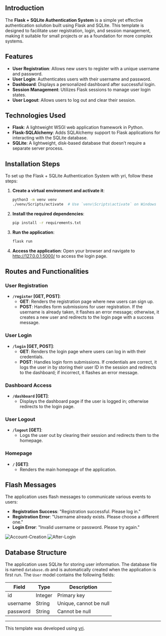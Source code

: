 ## Introduction
The **Flask + SQLite Authentication System** is a simple yet effective authentication solution built using Flask and SQLite. This template is designed to facilitate user registration, login, and session management, making it suitable for small projects or as a foundation for more complex systems.

## Features
- **User Registration**: Allows new users to register with a unique username and password.
- **User Login**: Authenticates users with their username and password.
- **Dashboard**: Displays a personalized dashboard after successful login.
- **Session Management**: Utilizes Flask sessions to manage user login states.
- **User Logout**: Allows users to log out and clear their session.

## Technologies Used
- **Flask**: A lightweight WSGI web application framework in Python.
- **Flask-SQLAlchemy**: Adds SQLAlchemy support to Flask applications for interacting with the SQLite database.
- **SQLite**: A lightweight, disk-based database that doesn’t require a separate server process.

## Installation Steps
To set up the Flask + SQLite Authentication System with yri, follow these steps:

1. **Create a virtual environment and activate it**:
   ```bash
   python3 -m venv venv
   ./venv/Scripts/activate  # Use `venv\Scripts\activate` on Windows
   ```
2. **Install the required dependencies**:
   ```bash
   pip install -r requirements.txt
   ```
3. **Run the application**:
   ```bash
   flask run
   ```
4. **Access the application**:
   Open your browser and navigate to http://127.0.0.1:5000/ to access the login page.

## Routes and Functionalities

### User Registration
- **`/register` [GET, POST]**:
  - **GET**: Renders the registration page where new users can sign up.
  - **POST**: Handles form submissions for user registration. If the username is already taken, it flashes an error message; otherwise, it creates a new user and redirects to the login page with a success message.

### User Login
- **`/login` [GET, POST]**:
  - **GET**: Renders the login page where users can log in with their credentials.
  - **POST**: Handles login form submissions. If credentials are correct, it logs the user in by storing their user ID in the session and redirects to the dashboard; if incorrect, it flashes an error message.

### Dashboard Access
- **`/dashboard` [GET]**:
  - Displays the dashboard page if the user is logged in; otherwise redirects to the login page.

### User Logout
- **`/logout` [GET]**:
  - Logs the user out by clearing their session and redirects them to the homepage.

### Homepage
- **`/` [GET]**:
  - Renders the main homepage of the application.

## Flash Messages
The application uses flash messages to communicate various events to users:

- **Registration Success**: "Registration successful. Please log in."
- **Registration Error**: "Username already exists. Please choose a different one."
- **Login Error**: "Invalid username or password. Please try again."

![Account-Creation](https://github.com/user-attachments/assets/845c4c90-26c3-446f-9644-7e8001c52864)
![After-Login](https://github.com/user-attachments/assets/9b0e46b2-8938-477b-8520-03ef015afbd7)

## Database Structure
The application uses SQLite for storing user information. The database file is named `database.db` and is automatically created when the application is first run. The `User` model contains the following fields:

| Field       | Type      | Description                          |
|-------------|-----------|--------------------------------------|
| id          | Integer   | Primary key                          |
| username    | String    | Unique, cannot be null               |
| password    | String    | Cannot be null                       |

---

This template was developed using [yri](https://github.com/Abhishek-Mallick/yri).